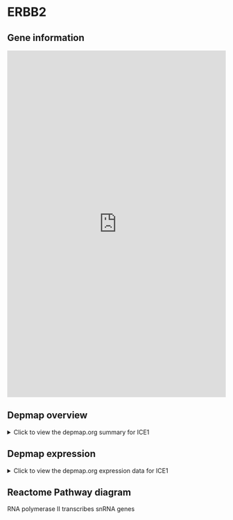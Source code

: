<h1>ERBB2</h1>

<h2>Gene information</h2>
<iframe src="https://depmap.org/portal/gene/ICE1?tab=about" style="border:none;width:100%;height:800px"></iframe>

<h2>Depmap overview</h2>
<details>
  <summary>Click to view the depmap.org summary for ICE1</summary>
  <iframe src="https://depmap.org/portal/gene/ICE1?tab=overview" style="border:none;width:100%;height:800px"></iframe>
</details>

<h2>Depmap expression</h2>
<details>
  <summary>Click to view the depmap.org expression data for ICE1</summary>
  <iframe src="https://depmap.org/portal/gene/ICE1?tab=characterization" style="border:none;width:100%;height:800px"></iframe>
</details>



<h2>Reactome Pathway diagram</h2>
RNA polymerase II transcribes snRNA genes
<div id="diagramHolder"></div>

<script>
    //Creating the Reactome Diagram widget
    //Take into account a proxy needs to be set up in your server side pointing to www.reactome.org
    function onReactomeDiagramReady(){  //This function is automatically called when the widget code is ready to be used
        var diagram = Reactome.Diagram.create({
            "placeHolder" : "diagramHolder",
            "width" : 900,
            "height" : 500
        });

        //Initialising it to the "Hemostasis" pathway
        diagram.loadDiagram("R-HSA-6807505");

        //Adding different listeners

        diagram.onDiagramLoaded(function (loaded) {
            console.info("Loaded ", loaded);
            diagram.flagItems("BAD");
	    diagram.flagItems("Q92934");
            if (loaded == "R-HSA-6807505") diagram.selectItem("R-HSA-6807505");
        });

     }
</script>



